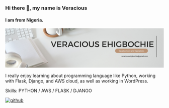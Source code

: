 ### Hi there 👋, my name is Veracious
#### I am from Nigeria.
![I am from Nigeria.](https://github.com/veracious123/veracious123/blob/main/White%20Minimalist%20Corporate%20Personal%20Profile%20LinkedIn%20Banner.png)

I really enjoy learning about programming language like Python, working with Flask, Django, and AWS cloud, as well as working in WordPress.

Skills: PYTHON / AWS / FLASK / DJANGO
 


[<img src='https://cdn.jsdelivr.net/npm/simple-icons@3.0.1/icons/github.svg' alt='github' height='40'>](https://github.com/veracious123) 

